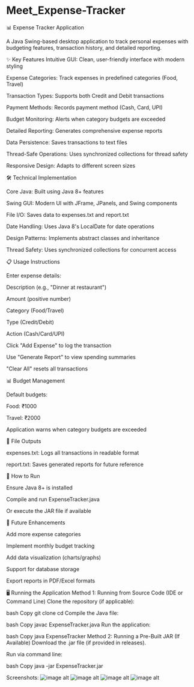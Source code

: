 # Meet_Expense-Tracker
📊 Expense Tracker Application

A Java Swing-based desktop application to track personal expenses with budgeting features, transaction history, and detailed reporting.

✨ Key Features
Intuitive GUI: Clean, user-friendly interface with modern styling

Expense Categories: Track expenses in predefined categories (Food, Travel)

Transaction Types: Supports both Credit and Debit transactions

Payment Methods: Records payment method (Cash, Card, UPI)

Budget Monitoring: Alerts when category budgets are exceeded

Detailed Reporting: Generates comprehensive expense reports

Data Persistence: Saves transactions to text files

Thread-Safe Operations: Uses synchronized collections for thread safety

Responsive Design: Adapts to different screen sizes

🛠️ Technical Implementation

Core Java: Built using Java 8+ features

Swing GUI: Modern UI with JFrame, JPanels, and Swing components

File I/O: Saves data to expenses.txt and report.txt

Date Handling: Uses Java 8's LocalDate for date operations

Design Patterns: Implements abstract classes and inheritance

Thread Safety: Uses synchronized collections for concurrent access

📋 Usage Instructions

Enter expense details:

Description (e.g., "Dinner at restaurant")

Amount (positive number)

Category (Food/Travel)

Type (Credit/Debit)

Action (Cash/Card/UPI)

Click "Add Expense" to log the transaction

Use "Generate Report" to view spending summaries

"Clear All" resets all transactions

📊 Budget Management

Default budgets:

Food: ₹1000

Travel: ₹2000

Application warns when category budgets are exceeded

📁 File Outputs

expenses.txt: Logs all transactions in readable format

report.txt: Saves generated reports for future reference

🚀 How to Run

Ensure Java 8+ is installed

Compile and run ExpenseTracker.java

Or execute the JAR file if available

📝 Future Enhancements

Add more expense categories

Implement monthly budget tracking

Add data visualization (charts/graphs)

Support for database storage

Export reports in PDF/Excel formats

🖥️ Running the Application
Method 1: Running from Source Code (IDE or Command Line)
Clone the repository (if applicable):

bash
Copy
git clone <your-repository-url>
cd <project-folder>
Compile the Java file:

bash
Copy
javac ExpenseTracker.java
Run the application:

bash
Copy
java ExpenseTracker
Method 2: Running a Pre-Built JAR (If Available)
Download the .jar file (if provided in releases).

Run via command line:

bash
Copy
java -jar ExpenseTracker.jar

 Screenshots: 
![image alt](https://github.com/mkpateladit/Meet_Expense-Tracker/blob/main/Screenshot%202025-04-12%20171756.png?raw=true)
![image alt](https://github.com/mkpateladit/Meet_Expense-Tracker/blob/main/Screenshot%202025-04-12%20171718.png?raw=true)
![image alt](https://github.com/mkpateladit/Meet_Expense-Tracker/blob/main/Screenshot%202025-04-13%20215749.png?raw=true)
![image alt](https://github.com/mkpateladit/Meet_Expense-Tracker/blob/main/Screenshot%202025-04-13%20220108.png?raw=true)
